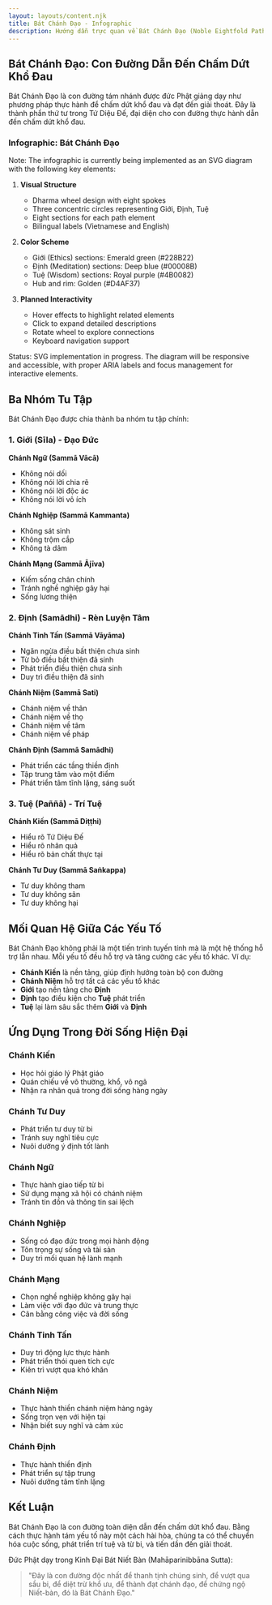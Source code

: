 ```yaml
---
layout: layouts/content.njk
title: Bát Chánh Đạo - Infographic
description: Hướng dẫn trực quan về Bát Chánh Đạo (Noble Eightfold Path) - con đường tám nhánh dẫn đến chấm dứt khổ đau theo giáo lý của đức Phật
---
```


## Bát Chánh Đạo: Con Đường Dẫn Đến Chấm Dứt Khổ Đau

Bát Chánh Đạo là con đường tám nhánh được đức Phật giảng dạy như phương pháp thực hành để chấm dứt khổ đau và đạt đến giải thoát. Đây là thành phần thứ tư trong Tứ Diệu Đế, đại diện cho con đường thực hành dẫn đến chấm dứt khổ đau.

### Infographic: Bát Chánh Đạo

Note: The infographic is currently being implemented as an SVG diagram with the following key elements:

1. **Visual Structure**
   - Dharma wheel design with eight spokes
   - Three concentric circles representing Giới, Định, Tuệ
   - Eight sections for each path element
   - Bilingual labels (Vietnamese and English)

2. **Color Scheme**
   - Giới (Ethics) sections: Emerald green (#228B22)
   - Định (Meditation) sections: Deep blue (#00008B)
   - Tuệ (Wisdom) sections: Royal purple (#4B0082)
   - Hub and rim: Golden (#D4AF37)

3. **Planned Interactivity**
   - Hover effects to highlight related elements
   - Click to expand detailed descriptions
   - Rotate wheel to explore connections
   - Keyboard navigation support

Status: SVG implementation in progress. The diagram will be responsive and accessible, with proper ARIA labels and focus management for interactive elements.

## Ba Nhóm Tu Tập

Bát Chánh Đạo được chia thành ba nhóm tu tập chính:

### 1. Giới (Sīla) - Đạo Đức

**Chánh Ngữ (Sammā Vācā)**
- Không nói dối
- Không nói lời chia rẽ
- Không nói lời độc ác
- Không nói lời vô ích

**Chánh Nghiệp (Sammā Kammanta)**
- Không sát sinh
- Không trộm cắp
- Không tà dâm

**Chánh Mạng (Sammā Ājīva)**
- Kiếm sống chân chính
- Tránh nghề nghiệp gây hại
- Sống lương thiện

### 2. Định (Samādhi) - Rèn Luyện Tâm

**Chánh Tinh Tấn (Sammā Vāyāma)**
- Ngăn ngừa điều bất thiện chưa sinh
- Từ bỏ điều bất thiện đã sinh
- Phát triển điều thiện chưa sinh
- Duy trì điều thiện đã sinh

**Chánh Niệm (Sammā Sati)**
- Chánh niệm về thân
- Chánh niệm về thọ
- Chánh niệm về tâm
- Chánh niệm về pháp

**Chánh Định (Sammā Samādhi)**
- Phát triển các tầng thiền định
- Tập trung tâm vào một điểm
- Phát triển tâm tĩnh lặng, sáng suốt

### 3. Tuệ (Paññā) - Trí Tuệ

**Chánh Kiến (Sammā Diṭṭhi)**
- Hiểu rõ Tứ Diệu Đế
- Hiểu rõ nhân quả
- Hiểu rõ bản chất thực tại

**Chánh Tư Duy (Sammā Saṅkappa)**
- Tư duy không tham
- Tư duy không sân
- Tư duy không hại

## Mối Quan Hệ Giữa Các Yếu Tố

Bát Chánh Đạo không phải là một tiến trình tuyến tính mà là một hệ thống hỗ trợ lẫn nhau. Mỗi yếu tố đều hỗ trợ và tăng cường các yếu tố khác. Ví dụ:

- **Chánh Kiến** là nền tảng, giúp định hướng toàn bộ con đường
- **Chánh Niệm** hỗ trợ tất cả các yếu tố khác
- **Giới** tạo nền tảng cho **Định**
- **Định** tạo điều kiện cho **Tuệ** phát triển
- **Tuệ** lại làm sâu sắc thêm **Giới** và **Định**

## Ứng Dụng Trong Đời Sống Hiện Đại

### Chánh Kiến
- Học hỏi giáo lý Phật giáo
- Quán chiếu về vô thường, khổ, vô ngã
- Nhận ra nhân quả trong đời sống hàng ngày

### Chánh Tư Duy
- Phát triển tư duy từ bi
- Tránh suy nghĩ tiêu cực
- Nuôi dưỡng ý định tốt lành

### Chánh Ngữ
- Thực hành giao tiếp từ bi
- Sử dụng mạng xã hội có chánh niệm
- Tránh tin đồn và thông tin sai lệch

### Chánh Nghiệp
- Sống có đạo đức trong mọi hành động
- Tôn trọng sự sống và tài sản
- Duy trì mối quan hệ lành mạnh

### Chánh Mạng
- Chọn nghề nghiệp không gây hại
- Làm việc với đạo đức và trung thực
- Cân bằng công việc và đời sống

### Chánh Tinh Tấn
- Duy trì động lực thực hành
- Phát triển thói quen tích cực
- Kiên trì vượt qua khó khăn

### Chánh Niệm
- Thực hành thiền chánh niệm hàng ngày
- Sống trọn vẹn với hiện tại
- Nhận biết suy nghĩ và cảm xúc

### Chánh Định
- Thực hành thiền định
- Phát triển sự tập trung
- Nuôi dưỡng tâm tĩnh lặng

## Kết Luận

Bát Chánh Đạo là con đường toàn diện dẫn đến chấm dứt khổ đau. Bằng cách thực hành tám yếu tố này một cách hài hòa, chúng ta có thể chuyển hóa cuộc sống, phát triển trí tuệ và từ bi, và tiến dần đến giải thoát.

Đức Phật dạy trong Kinh Đại Bát Niết Bàn (Mahāparinibbāna Sutta):

> "Đây là con đường độc nhất để thanh tịnh chúng sinh, để vượt qua sầu bi, để diệt trừ khổ ưu, để thành đạt chánh đạo, để chứng ngộ Niết-bàn, đó là Bát Chánh Đạo."
